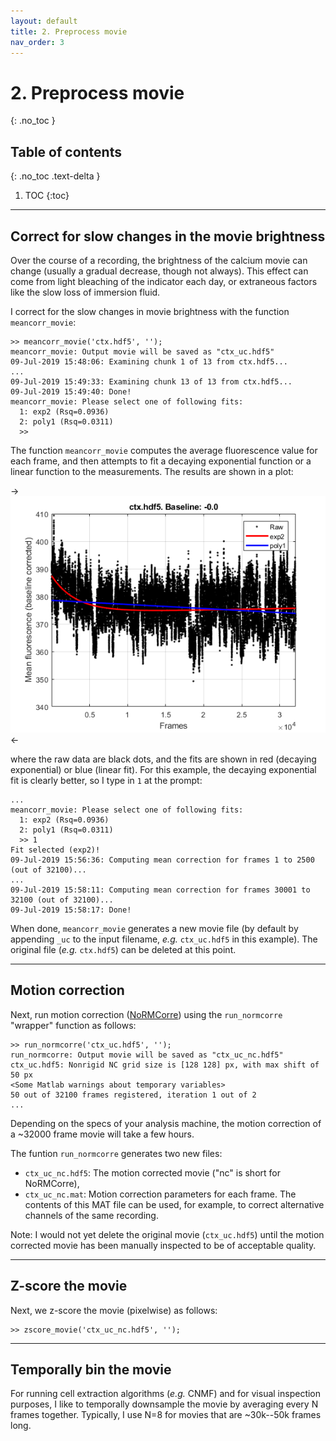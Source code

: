 ```yaml
---
layout: default
title: 2. Preprocess movie
nav_order: 3
---
```


# 2. Preprocess movie
{: .no_toc }

## Table of contents
{: .no_toc .text-delta }

1. TOC
{:toc}

---

## Correct for slow changes in the movie brightness

Over the course of a recording, the brightness of the calcium movie can change (usually a gradual decrease, though not always). This effect can come from light bleaching of the indicator each day, or extraneous factors like the slow loss of immersion fluid.

I correct for the slow changes in movie brightness with the function `meancorr_movie`:
```
>> meancorr_movie('ctx.hdf5', '');
meancorr_movie: Output movie will be saved as "ctx_uc.hdf5"
09-Jul-2019 15:48:06: Examining chunk 1 of 13 from ctx.hdf5...
...
09-Jul-2019 15:49:33: Examining chunk 13 of 13 from ctx.hdf5...
09-Jul-2019 15:49:40: Done!
meancorr_movie: Please select one of following fits:
  1: exp2 (Rsq=0.0936)
  2: poly1 (Rsq=0.0311)
  >> 
```
The function `meancorr_movie` computes the average fluorescence value for each frame, and then attempts to fit a decaying exponential function or a linear function to the measurements. The results are shown in a plot:

->![meancorr_movie fits](meancorr_fits.png)<-

where the raw data are black dots, and the fits are shown in red (decaying exponential) or blue (linear fit). For this example, the decaying exponential fit is clearly better, so I type in `1` at the prompt:
```
...
meancorr_movie: Please select one of following fits:
  1: exp2 (Rsq=0.0936)
  2: poly1 (Rsq=0.0311)
  >> 1
Fit selected (exp2)!
09-Jul-2019 15:56:36: Computing mean correction for frames 1 to 2500 (out of 32100)...
...
09-Jul-2019 15:58:11: Computing mean correction for frames 30001 to 32100 (out of 32100)...
09-Jul-2019 15:58:17: Done!
```

When done, `meancorr_movie` generates a new movie file (by default by appending `_uc` to the input filename, _e.g._ `ctx_uc.hdf5` in this example). The original file (_e.g._ `ctx.hdf5`) can be deleted at this point.

---

## Motion correction

Next, run motion correction ([NoRMCorre](https://github.com/flatironinstitute/NoRMCorre)) using the `run_normcorre` "wrapper" function as follows:
```
>> run_normcorre('ctx_uc.hdf5', '');
run_normcorre: Output movie will be saved as "ctx_uc_nc.hdf5"
ctx_uc.hdf5: Nonrigid NC grid size is [128 128] px, with max shift of 50 px
<Some Matlab warnings about temporary variables>
50 out of 32100 frames registered, iteration 1 out of 2 
...

```
Depending on the specs of your analysis machine, the motion correction of a ~32000 frame movie will take a few hours.

The funtion `run_normcorre` generates two new files:

- `ctx_uc_nc.hdf5`: The motion corrected movie ("nc" is short for NoRMCorre),
- `ctx_uc_nc.mat`: Motion correction parameters for each frame. The contents of this MAT file can be used, for example, to correct alternative channels of the same recording.

Note: I would not yet delete the original movie (`ctx_uc.hdf5`) until the motion corrected movie has been manually inspected to be of acceptable quality.

---

## Z-score the movie

Next, we z-score the movie (pixelwise) as follows:
```
>> zscore_movie('ctx_uc_nc.hdf5', '');
```

---

## Temporally bin the movie

For running cell extraction algorithms (_e.g._ CNMF) and for visual inspection purposes, I like to temporally downsample the movie by averaging every N frames together. Typically, I use N=8 for movies that are ~30k--50k frames long.
